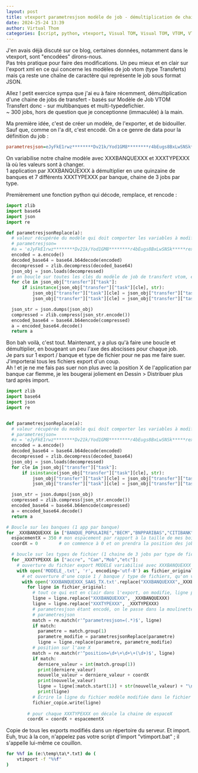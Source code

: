 ```yaml
---
layout: post
title: vtexport parametresjson modèle de job - démultiplication de chaine vtom
date: 2024-25-24 13:39
author: Virtual Thom
categories: [script, python, vtexport, Visual TOM, Visual TOM, VTOM, VTOM]
---
```

J'en avais déjà discuté sur ce blog, certaines données, notamment dans le vtexport, sont "encodées" dirons-nous.  
Pas très pratique pour faire des modifications. Un peu mieux et en clair sur l'export xml en ce qui concerne les modèles de job vtom (type Transferts) mais ça reste une chaîne de caractère qui représente le job sous format JSON.  
  
Allez ! petit exercice sympa que j'ai eu à faire récemment, démultiplication d'une chaine de jobs de transfert - basés sur Modèle de Job VTOM Transfert donc - sur  multibanques et multi-typedefichier.  
~ 300 jobs, hors de question que je conceptionne (immaculée) à la main.  

<!--more-->
Ma première idée, c'est de créer un modèle, de l'exporter, et de bidouiller.  
Sauf que, comme on l'a dit, c'est encodé. On a ce genre de data pour la définition du job :  
```ini
parametresjson=eJyFkE1rwz********Dv21k/Yod1GM8********r4bEugs8BxLwSNSk*****rexDrYL*****Wakc34j+0*********
```

On variabilise notre chaîne modèle avec XXXBANQUEXXX et XXXTYPEXXX là où les valeurs sont à changer.  
1 application par XXXBANQUEXXX à démultiplier en une quinzaine de banques et 7 différents XXXTYPEXXX par banque, chaine de 3 jobs par type.  

Premièrement une fonction python qui décode, remplace, et rencode :  
```python
import zlib
import base64
import json
import re

def parametresjsonReplace(a):
  # valeur récupérée du modèle qui doit comporter les variables à modifier, ex. XXXBANQUEXXX, XXXTYPEXXX
  # parametresjson=
  #a = 'eJyFkE1rwz********Dv21k/Yod1GM8********r4bEugs8BxLwSNSk*****rexDrYL*****Wakc34j+0*********' 
  encoded = a.encode()
  decoded_base64 = base64.b64decode(encoded)
  decompressed = zlib.decompress(decoded_base64)
  json_obj = json.loads(decompressed)
  # on boucle sur toutes les clés du modèle de job de transfert vtom, et on remplace les valeurs du modèle par la variable
  for cle in json_obj["transfer"]["task"]:
      if isinstance(json_obj["transfer"]["task"][cle], str):
          json_obj["transfer"]["task"][cle] = json_obj["transfer"]["task"][cle].replace("XXXBANQUEXXX", _XXXBANQUEXXX)
          json_obj["transfer"]["task"][cle] = json_obj["transfer"]["task"][cle].replace("XXXTYPEXXX", _XXXTYPEXXX)

  json_str = json.dumps(json_obj)
  compressed = zlib.compress(json_str.encode())
  encoded_base64 = base64.b64encode(compressed)
  a = encoded_base64.decode()
  return a
```

Bon bah voilà, c'est tout. Maintenant, y a plus qu'à faire une boucle et démultiplier, en bougeant un peu l'axe des abscisses pour chaque job.  
Je pars sur 1 export / banque et type de fichier pour ne pas me faire suer. J'importerai tous les fichiers export d'un coup.  
Ah ! et je ne me fais pas suer non plus avec la position X de l'application par banque car flemme, je les bougerai joliement en Dessin > Distribuer plus tard après import.  

```python
import zlib
import base64
import json
import re


def parametresjsonReplace(a):
  # valeur récupérée du modèle qui doit comporter les variables à modifier, ex. XXXBANQUEXXX, XXXTYPEXXX
  # parametresjson=
  #a = 'eJyFkE1rwz********Dv21k/Yod1GM8********r4bEugs8BxLwSNSk*****rexDrYL*****Wakc34j+0*********' 
  encoded = a.encode()
  decoded_base64 = base64.b64decode(encoded)
  decompressed = zlib.decompress(decoded_base64)
  json_obj = json.loads(decompressed)
  for cle in json_obj["transfer"]["task"]:
      if isinstance(json_obj["transfer"]["task"][cle], str):
          json_obj["transfer"]["task"][cle] = json_obj["transfer"]["task"][cle].replace("XXXBANQUEXXX", _XXXBANQUEXXX)
          json_obj["transfer"]["task"][cle] = json_obj["transfer"]["task"][cle].replace("XXXTYPEXXX", _XXXTYPEXXX)

  json_str = json.dumps(json_obj)
  compressed = zlib.compress(json_str.encode())
  encoded_base64 = base64.b64encode(compressed)
  a = encoded_base64.decode()
  return a

# Boucle sur les banques (1 app par banque)
for _XXXBANQUEXXX in ["BANQUE_POPULAIRE","BECM","BNPPARIBAS","CITIBANK","etc", "etc"]:
  espacementX = 350 # mon espacement par rapport à la taille de mes boites de job VTOM
  coordX = 0        # on commence à 0 et on prendra la position des jobs du modèle

  # boucle sur les types de fichier (1 chaine de 3 jobs par type de fichier)
  for _XXXTYPEXXX in ["accre", "Cam","Mob","etc"]:
    # ouverture du fichier export MODELE variabilisé avec XXXBANQUEXXX et XXXTYPEXXX de partout (nom, paramètres, chemins, ressources, commentaires etc, etc)
    with open('MODELE_.txt', 'r', encoding='utf-8') as fichier_original:
      # et ouverture d'une copie 1 / banque / type de fichiers, qu'on va réimporter
      with open('XXXBANQUEXXX_SAAS_TX.txt'.replace("XXXBANQUEXXX",_XXXBANQUEXXX + "_" + _XXXTYPEXXX), 'w', encoding='utf-8') as fichier_copie:
        for ligne in fichier_original:
          # tout ce qui est en clair dans l'export, on modifie, ligne par ligne
          ligne = ligne.replace("XXXBANQUEXXX", _XXXBANQUEXXX)
          ligne = ligne.replace("XXXTYPEXXX", _XXXTYPEXXX)
          # parametresjson étant encodé, on le passe dans la moulinette
          # parametresjson
          match = re.match(r'^parametresjson=(.*)$', ligne)
          if match:
            parametre = match.group(1)
            parametre_modifie = parametresjsonReplace(parametre)
            ligne = ligne.replace(parametre, parametre_modifie)
          # position sur l'axe X
          match = re.match(r'^position=\d+\+\d+\+(\d+)$', ligne)
          if match:
            derniere_valeur = int(match.group(1))
            print(derniere_valeur)
            nouvelle_valeur = derniere_valeur + coordX
            print(nouvelle_valeur)
            ligne = ligne[:match.start(1)] + str(nouvelle_valeur) + "\n"
            print(ligne)
          # Écrire la ligne du fichier modèle modifiée dans le fichier de copie
          fichier_copie.write(ligne)
        
        # pour chaque XXXTYPEXXX on décale la chaine de espaceX
        coordX = coordX + espacementX
```

Copie de tous les exports modifiés dans un répertoire du serveur. Et import.  
Euh, truc à la con, n'appelez pas votre script d'import "vtimport.bat" ; il s'appelle lui-même ce couillon.  
```cmd
for %%f in (e:\temp\ta\*.txt) do (
    vtimport -f "%%f"
)
```
